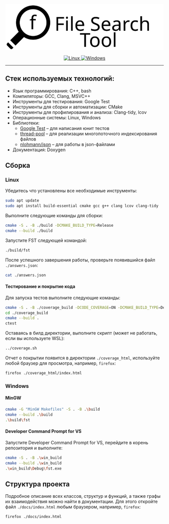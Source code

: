 <p align="center">
    <img src="./logo.svg"/>
</p>

<p align="center">
    <a href="https://github.com/Slava2001/fst/actions/workflows/build_linux.yml">
        <img src="https://github.com/Slava2001/fst/actions/workflows/build_linux.yml/badge.svg" alt="Linux" />
    </a>
    <a href="https://github.com/Slava2001/fst/actions/workflows/build_windows.yml">
        <img src="https://github.com/Slava2001/fst/actions/workflows/build_windows.yml/badge.svg" alt="Windows" />
    </a>
</p>

---

## Стек используемых технологий:

 - Язык программирования: C++, bash
 - Компиляторы: GCC, Clang, MSVC++
 - Инструменты для тестирования: Google Test
 - Инструменты для сборки и автоматизации: CMake
 - Инструменты для профилирования и анализа: Clang-tidy, lcov
 - Операционные системы: Linux, Windows
 - Библиотеки:
   - [Google Test](https://github.com/google/googletest) – для написания юнит тестов
   - [thread-pool](https://github.com/bshoshany/thread-pool) – для реализации многопоточного индексирования файлов
   - [nlohmann/json](https://github.com/nlohmann/json/) – для работы в json-файлами
 - Документация: Doxygen

## Сборка
### Linux

Убедитесь что установлены все необходимые инструменты:

```sh
sudo apt update
sudo apt install build-essential cmake gcc g++ clang lcov clang-tidy
```

Выполните следующие команды для сборки:

```sh
cmake -S . -B ./build -DCMAKE_BUILD_TYPE=Release
cmake --build ./build
```

Запустите FST следующей командой:

```sh
./build/fst
```

После успешного завершения работы, проверьте появившийся файл `./answers.json`:

```sh
cat ./answers.json
```


#### Тестирование и покрытие кода

Для запуска тестов выполните следующие команды:

```sh
cmake -S . -B ./coverage_build -DCODE_COVERAGE=ON -DCMAKE_BUILD_TYPE=Debug
cd ./coverage_build
cmake --build .
ctest
```

Оставаясь в билд директории, выполните скрипт (может не работать, если вы используете WSL):
```sh
../coverage.sh
```

Отчет о покрытии появится в директории `./coverage_html`, используйте любой браузер для просмотра, например, `firefox`:

```sh
firefox ./coverage_html/index.html
```

### Windows

#### MinGW

```sh
cmake -G "MinGW Makefiles" -S . -B .\build
cmake --build .\build
.\build\fst
```

#### Developer Command Prompt for VS

Запустите Developer Command Prompt for VS, перейдите в корень репозитория и выполните:

```sh
cmake -S . -B .\win_build
cmake --build .\win_build
.\win_build\Debug\fst.exe
```

## Структура проекта

Подробное описание всех классов, структур и функций, а также графы их взаимодействия можно найти в документации. Для этого откройте файл `./docs/index.html` любым браузером, например, `firefox`:

```sh
firefox ./docs/index.html
```
